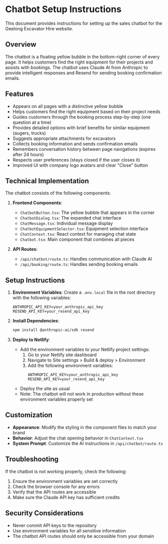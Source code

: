 # Chatbot Setup Instructions

This document provides instructions for setting up the sales chatbot for the Geelong Excavator Hire website.

## Overview

The chatbot is a floating yellow bubble in the bottom-right corner of every page. It helps customers find the right equipment for their projects and assists with bookings. The chatbot uses Claude AI from Anthropic to provide intelligent responses and Resend for sending booking confirmation emails.

## Features

- Appears on all pages with a distinctive yellow bubble
- Helps customers find the right equipment based on their project needs
- Guides customers through the booking process step-by-step (one question at a time)
- Provides detailed options with brief benefits for similar equipment (augers, trucks)
- Suggests appropriate attachments for excavators
- Collects booking information and sends confirmation emails
- Remembers conversation history between page navigations (expires after 24 hours)
- Respects user preferences (stays closed if the user closes it)
- Improved UI with company logo avatars and clear "Close" button

## Technical Implementation

The chatbot consists of the following components:

1. **Frontend Components**:
   - `ChatbotButton.tsx`: The yellow bubble that appears in the corner
   - `ChatbotDialog.tsx`: The expanded chat interface
   - `ChatMessage.tsx`: Individual message display
   - `ChatbotEquipmentSelector.tsx`: Equipment selection interface
   - `ChatContext.tsx`: React context for managing chat state
   - `Chatbot.tsx`: Main component that combines all pieces

2. **API Routes**:
   - `/api/chatbot/route.ts`: Handles communication with Claude AI
   - `/api/booking/route.ts`: Handles sending booking emails

## Setup Instructions

1. **Environment Variables**:
   Create a `.env.local` file in the root directory with the following variables:
   ```
   ANTHROPIC_API_KEY=your_anthropic_api_key
   RESEND_API_KEY=your_resend_api_key
   ```

2. **Install Dependencies**:
   ```bash
   npm install @anthropic-ai/sdk resend
   ```

3. **Deploy to Netlify**:
   - Add the environment variables to your Netlify project settings:
     1. Go to your Netlify site dashboard
     2. Navigate to Site settings > Build & deploy > Environment
     3. Add the following environment variables:
        ```
        ANTHROPIC_API_KEY=your_anthropic_api_key
        RESEND_API_KEY=your_resend_api_key
        ```
   - Deploy the site as usual
   - Note: The chatbot will not work in production without these environment variables properly set

## Customization

- **Appearance**: Modify the styling in the component files to match your brand
- **Behavior**: Adjust the chat opening behavior in `ChatContext.tsx`
- **System Prompt**: Customize the AI instructions in `/api/chatbot/route.ts`

## Troubleshooting

If the chatbot is not working properly, check the following:

1. Ensure the environment variables are set correctly
2. Check the browser console for any errors
3. Verify that the API routes are accessible
4. Make sure the Claude API key has sufficient credits

## Security Considerations

- Never commit API keys to the repository
- Use environment variables for all sensitive information
- The chatbot API routes should only be accessible from your domain
